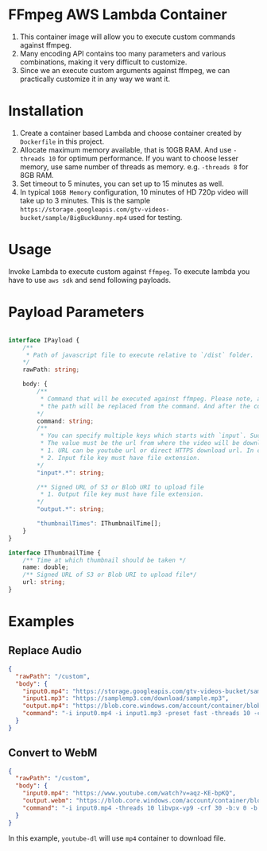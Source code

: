 # FFmpeg AWS Lambda Container

1. This container image will allow you to execute custom commands against ffmpeg.
2. Many encoding API contains too many parameters and various combinations, making it very difficult to customize.
3. Since we an execute custom arguments against ffmpeg, we can practically customize it in any way we want it.

# Installation

1. Create a container based Lambda and choose container created by `Dockerfile` in this project.
2. Allocate maximum memory available, that is 10GB RAM. And use `-threads 10` for optimum performance. If you want to choose lesser memory, use same number of threads as memory. e.g. `-threads 8` for 8GB RAM.
3. Set timeout to 5 minutes, you can set up to 15 minutes as well.
4. In typical `10GB Memory` configuration, 10 minutes of HD 720p video will take up to 3 minutes. This is the sample `https://storage.googleapis.com/gtv-videos-bucket/sample/BigBuckBunny.mp4` used for testing.

# Usage

Invoke Lambda to execute custom against `ffmpeg`. To execute lambda you have to use `aws sdk` and send following payloads.

# Payload Parameters
```typescript

interface IPayload {
    /**
     * Path of javascript file to execute relative to `/dist` folder.
    */
    rawPath: string;

    body: {
        /** 
         * Command that will be executed against ffmpeg. Please note, all `input*.*` keys specified in body will downloaded locally and
         * the path will be replaced from the command. And after the command is executed, output file will be uploaded to value of key `output.*`.
        */
        command: string;
        /**
         * You can specify multiple keys which starts with `input`. Such as `input0.mp4` or `input1.mp3`.
         * The value must be the url from where the video will be downloaded.
         * 1. URL can be youtube url or direct HTTPS download url. In case of S3 or Blob, you must specify complete signed url.
         * 2. Input file key must have file extension.
        */
        "input*.*": string;

        /** Signed URL of S3 or Blob URI to upload file
         * 1. Output file key must have file extension.
        */
        "output.*": string;

        "thumbnailTimes": IThumbnailTime[];
    }
}

interface IThumbnailTime {
    /** Time at which thumbnail should be taken */
    name: double;
    /** Signed URL of S3 or Blob URI to upload file*/
    url: string;
}

```

# Examples

## Replace Audio

```json
{
  "rawPath": "/custom",
  "body": {
    "input0.mp4": "https://storage.googleapis.com/gtv-videos-bucket/sample/BigBuckBunny.mp4",
    "input1.mp3": "https://samplemp3.com/download/sample.mp3",
    "output.mp4": "https://blob.core.windows.com/account/container/blob.mp4?signing.....",
    "command": "-i input0.mp4 -i input1.mp3 -preset fast -threads 10 -codec:a aac -b:a 128k -codec:v libx264 -pix_fmt yuv420p -b:v 2500k -minrate 1500k -maxrate 4000k -bufsize 5000k -vf scale=-1:720 -movflags +faststart -map 0:v:0 -map 1:a:0 output.mp4"
  }
}
```

## Convert to WebM

```json
{
  "rawPath": "/custom",
  "body": {
    "input0.mp4": "https://www.youtube.com/watch?v=aqz-KE-bpKQ",
    "output.webm": "https://blob.core.windows.com/account/container/blob.webm?signing.....",
    "command": "-i input0.mp4 -threads 10 libvpx-vp9 -crf 30 -b:v 0 -b:a 128k -c:a libopus output.webm"
  }
}
```

In this example, `youtube-dl` will use `mp4` container to download file.
